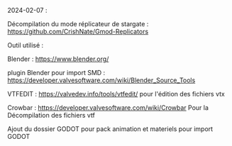 2024-02-07 : 

Décompilation du mode réplicateur de stargate : https://github.com/CrishNate/Gmod-Replicators

Outil utilisé : 

Blender : https://www.blender.org/

plugin Blender pour import SMD : https://developer.valvesoftware.com/wiki/Blender_Source_Tools

VTFEDIT : https://valvedev.info/tools/vtfedit/
pour l'édition des fichiers vtx

Crowbar : https://developer.valvesoftware.com/wiki/Crowbar
Pour la Décompilation des fichiers vtf

Ajout du dossier GODOT pour pack animation et materiels pour import GODOT